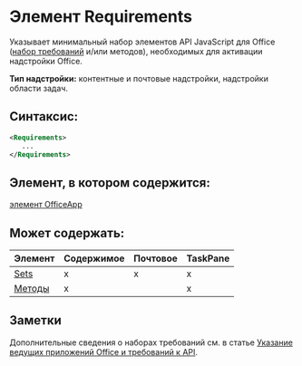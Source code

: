 
# Элемент Requirements
Указывает минимальный набор элементов API JavaScript для Office ([набор требований](../../docs/overview/specify-office-hosts-and-api-requirements.md#SpecifyRequirementSets_sets) и/или методов), необходимых для активации надстройки Office.

 **Тип надстройки:** контентные и почтовые надстройки, надстройки области задач.


## Синтаксис:


```XML
<Requirements>
   ...
</Requirements>
```


## Элемент, в котором содержится:

[элемент OfficeApp](../../reference/manifest/officeapp.md)


## Может содержать:



|**Элемент**|**Содержимое**|**Почтовое**|**TaskPane**|
|:-----|:-----|:-----|:-----|
|[Sets](../../reference/manifest/sets.md)|x|x|x|
|[Методы](../../reference/manifest/methods.md)|x||x|

## Заметки

Дополнительные сведения о наборах требований см. в статье [Указание ведущих приложений Office и требований к API](../../docs/overview/specify-office-hosts-and-api-requirements.md).

